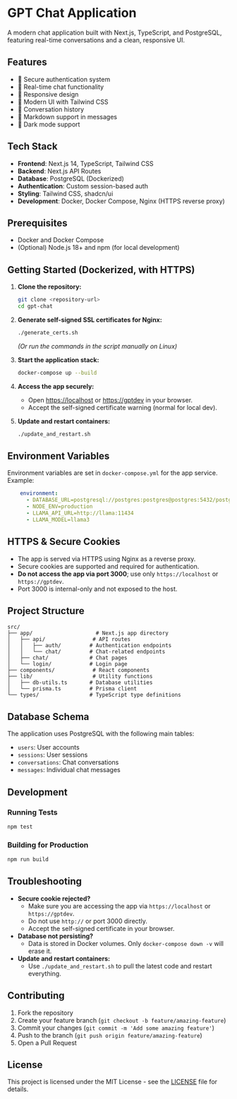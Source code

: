 # GPT Chat Application

A modern chat application built with Next.js, TypeScript, and PostgreSQL, featuring real-time conversations and a clean, responsive UI.

## Features

- 🔐 Secure authentication system
- 💬 Real-time chat functionality
- 📱 Responsive design
- 🎨 Modern UI with Tailwind CSS
- 🔄 Conversation history
- 📝 Markdown support in messages
- 🌙 Dark mode support

## Tech Stack

- **Frontend**: Next.js 14, TypeScript, Tailwind CSS
- **Backend**: Next.js API Routes
- **Database**: PostgreSQL (Dockerized)
- **Authentication**: Custom session-based auth
- **Styling**: Tailwind CSS, shadcn/ui
- **Development**: Docker, Docker Compose, Nginx (HTTPS reverse proxy)

## Prerequisites

- Docker and Docker Compose
- (Optional) Node.js 18+ and npm (for local development)

## Getting Started (Dockerized, with HTTPS)

1. **Clone the repository:**
   ```bash
   git clone <repository-url>
   cd gpt-chat
   ```

2. **Generate self-signed SSL certificates for Nginx:**
   ```bash
   ./generate_certs.sh
   ```
   *(Or run the commands in the script manually on Linux)*

3. **Start the application stack:**
   ```bash
   docker-compose up --build
   ```

4. **Access the app securely:**
   - Open [https://localhost](https://localhost) or [https://gptdev](https://gptdev) in your browser.
   - Accept the self-signed certificate warning (normal for local dev).

5. **Update and restart containers:**
   ```bash
   ./update_and_restart.sh
   ```

## Environment Variables

Environment variables are set in `docker-compose.yml` for the app service. Example:
```yaml
    environment:
      - DATABASE_URL=postgresql://postgres:postgres@postgres:5432/postgres
      - NODE_ENV=production
      - LLAMA_API_URL=http://llama:11434
      - LLAMA_MODEL=llama3
```

## HTTPS & Secure Cookies

- The app is served via HTTPS using Nginx as a reverse proxy.
- Secure cookies are supported and required for authentication.
- **Do not access the app via port 3000**; use only `https://localhost` or `https://gptdev`.
- Port 3000 is internal-only and not exposed to the host.

## Project Structure

```
src/
├── app/                    # Next.js app directory
│   ├── api/               # API routes
│   │   ├── auth/         # Authentication endpoints
│   │   └── chat/         # Chat-related endpoints
│   ├── chat/             # Chat pages
│   └── login/            # Login page
├── components/            # React components
├── lib/                   # Utility functions
│   ├── db-utils.ts       # Database utilities
│   └── prisma.ts         # Prisma client
└── types/                # TypeScript type definitions
```

## Database Schema

The application uses PostgreSQL with the following main tables:

- `users`: User accounts
- `sessions`: User sessions
- `conversations`: Chat conversations
- `messages`: Individual chat messages

## Development

### Running Tests

```bash
npm test
```

### Building for Production

```bash
npm run build
```

## Troubleshooting

- **Secure cookie rejected?**
  - Make sure you are accessing the app via `https://localhost` or `https://gptdev`.
  - Do not use `http://` or port 3000 directly.
  - Accept the self-signed certificate in your browser.
- **Database not persisting?**
  - Data is stored in Docker volumes. Only `docker-compose down -v` will erase it.
- **Update and restart containers:**
  - Use `./update_and_restart.sh` to pull the latest code and restart everything.

## Contributing

1. Fork the repository
2. Create your feature branch (`git checkout -b feature/amazing-feature`)
3. Commit your changes (`git commit -m 'Add some amazing feature'`)
4. Push to the branch (`git push origin feature/amazing-feature`)
5. Open a Pull Request

## License

This project is licensed under the MIT License - see the [LICENSE](LICENSE) file for details.

